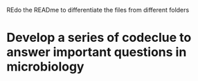 REdo the READme to differentiate the files from different folders
# Develop a series of codeclue to answer important questions in microbiology 
